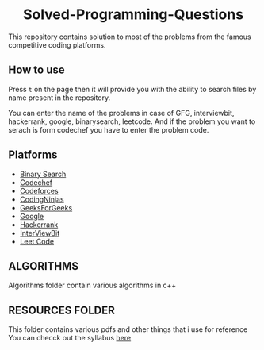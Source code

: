 <h1 align="center">Solved-Programming-Questions</h1>

This repository contains solution to most of the problems from the famous competitive coding platforms.

## How to use

Press `t` on the page then it will provide you with the ability to search files by name present in the repository.

You can enter the name of the problems in case of GFG, interviewbit, hackerrank, google, binarysearch, leetcode.
And if the problem you want to serach is form codechef you have to enter the problem code.

## Platforms

- [Binary Search](https://binarysearch.com/)
- [Codechef](https://www.codechef.com/)
- [Codeforces](https://codeforces.com/)
- [CodingNinjas](https://www.codingninjas.com/)
- [GeeksForGeeks](https://practice.geeksforgeeks.org/explore/?)
- [Google](https://codingcompetitions.withgoogle.com/)
- [Hackerrank](https://www.hackerrank.com/dashboard)
- [InterViewBit](https://www.interviewbit.com/practice/)
- [Leet Code](https://leetcode.com/problemset/all/)

## ALGORITHMS

Algorithms folder contain various algorithms in c++

## RESOURCES FOLDER

This folder contains various pdfs and other things that i use for reference
You can checck out the syllabus [here](Resources/SYLLABUS.md)
